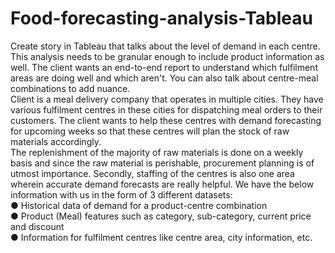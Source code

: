 # Food-forecasting-analysis-Tableau
Create story in Tableau that talks about the level of demand in each centre. This analysis needs to be granular enough to include product information as well. The client wants an end-to-end report to understand which fulfilment areas are doing well and which aren't. You can also talk about centre-meal combinations to add nuance.</br>
Client is a meal delivery company that operates in multiple cities. They have various fulfilment centres in these cities for dispatching meal orders to their customers. The client wants to help these centres with demand forecasting for upcoming weeks so that these centres will plan the stock of raw materials accordingly.</br>
The replenishment of the majority of raw materials is done on a weekly basis and since the raw material is perishable, procurement planning is of utmost importance. Secondly, staffing of the centres is also one area wherein accurate demand forecasts are really helpful. We have the below information with us in the form of 3 different datasets:</br>
● Historical data of demand for a product-centre combination</br>
● Product (Meal) features such as category, sub-category, current price and discount</br>
● Information for fulfilment centres like centre area, city information, etc.
